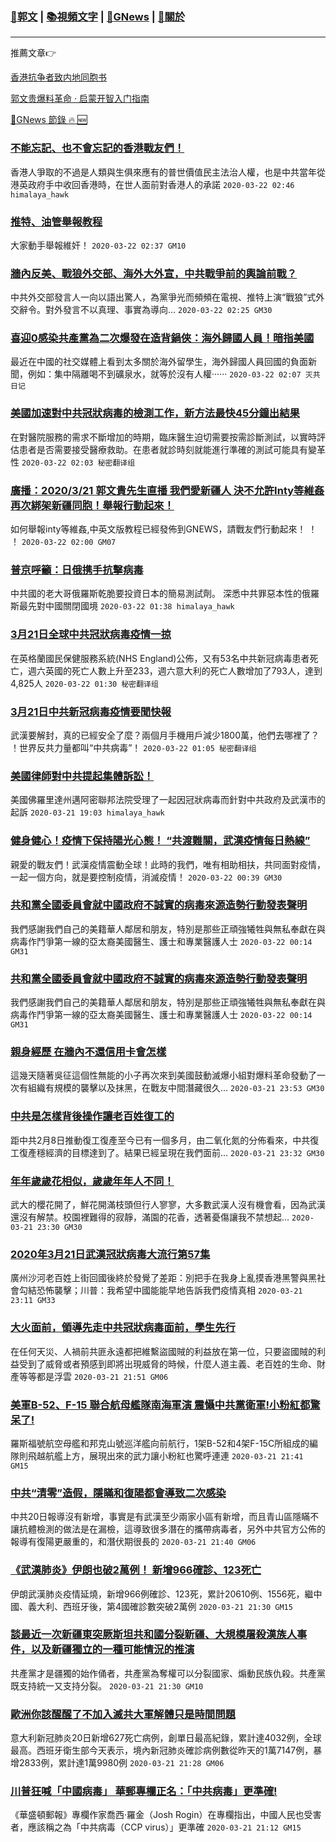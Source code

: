 ###  [:eagle:郭文](https://github.com/ourhimalayas/txt) | [:books:視頻文字](https://github.com/ourhimalayas/txt/blob/master/content/README.md) | [:newspaper:GNews](https://github.com/ourhimalayas/txt/blob/master/content/gnews/README.md) | [:pray:關於](https://github.com/ourhimalayas/home/tree/master/about)
---

推薦文章:point_right:

[香港抗争者致内地同胞书](https://github.com/ourhimalayas/news/blob/master/2019/08/a_letter_from_the_hong_kong_people.md)

[郭文贵爆料革命 · 启蒙开智入门指南](https://github.com/ourhimalayas/txt/issues/1)

[:newspaper:GNews 節錄 :fire: :new:](https://github.com/ourhimalayas/txt/blob/master/content/gnews/README.md) 



### [不能忘記、也不會忘記的香港戰友們！](/content/gnews/1/README.md)

香港人爭取的不過是人類與生俱來應有的普世價值民主法治人權，也是中共當年從港英政府手中收回香港時，在世人面前對香港人的承諾  `2020-03-22 02:46 himalaya_hawk`

### [推特、油管舉報教程](/content/gnews/2/README.md)

大家動手舉報維奸！  `2020-03-22 02:37 GM10`

### [牆內反美、戰狼外交部、海外大外宣，中共戰爭前的輿論前戰？](/content/gnews/3/README.md)

中共外交部發言人一向以語出驚人，為黨爭光而頻頻在電視、推特上演“戰狼”式外交辭令。對外發言不以真理、事實為導向...  `2020-03-22 02:25 GM30`

### [喜迎0感染共產黨為二次爆發在造背鍋俠：海外歸國人員！暗指美國](/content/gnews/4/README.md)

最近在中國的社交媒體上看到太多關於海外留學生，海外歸國人員回國的負面新聞，例如：集中隔離喝不到礦泉水，就等於沒有人權······  `2020-03-22 02:07 灭共日记`

### [美國加速對中共冠狀病毒的檢測工作，新方法最快45分鐘出結果](/content/gnews/5/README.md)

在對醫院服務的需求不斷增加的時期，臨床醫生迫切需要按需診斷測試，以實時評估患者是否需要接受醫療救助。在患者就診時刻就能進行準確的測試可能具有變革性  `2020-03-22 02:03 秘密翻译组`

### [廣播：2020/3/21 郭文貴先生直播 我們愛新疆人 決不允許Inty等維姦再次綁架新疆同胞！舉報行動起來！](/content/gnews/6/README.md)

如何舉報inty等維姦,中英文版教程已經發佈到GNEWS，請戰友們行動起來！ ！ ！  `2020-03-22 02:00 GM07`

### [普京呼籲：日俄携手抗擊病毒](/content/gnews/7/README.md)

中共國的老大哥俄羅斯乾脆要投資日本的簡易測試劑。 深悉中共罪惡本性的俄羅斯最先對中國關閉國境  `2020-03-22 01:38 himalaya_hawk`

### [3月21日全球中共冠狀病毒疫情一掠](/content/gnews/8/README.md)

在英格蘭國民保健服務系統(NHS England)公佈，又有53名中共新冠病毒患者死亡，週六英國的死亡人數上升至233，週六意大利的死亡人數增加了793人，達到4,825人  `2020-03-22 01:30 秘密翻译组`

### [3月21日中共新冠病毒疫情要聞快報](/content/gnews/9/README.md)

武漢要解封，真的已經安全了麼？兩個月手機用戶減少1800萬，他們去哪裡了？ ！世界反共力量都叫“中共病毒”！  `2020-03-22 01:05 秘密翻译组`

### [美國律師對中共提起集體訴訟！](/content/gnews/10/README.md)

美國佛羅里達州邁阿密聯邦法院受理了一起因冠狀病毒而針對中共政府及武漢市的起訴  `2020-03-21 19:03 himalaya_hawk`

### [健身健心！疫情下保持陽光心態！ “共渡難關，武漢疫情每日熱線”](/content/gnews/11/README.md)

親愛的戰友們！武漢疫情震動全球！此時的我們，唯有相助相扶，共同面對疫情，一起一個方向，就是要控制疫情，消滅疫情！  `2020-03-22 00:39 GM30`

### [共和黨全國委員會就中國政府不誠實的病毒來源造勢行動發表聲明](/content/gnews/12/README.md)

我們感謝我們自己的美籍華人鄰居和朋友，特別是那些正頑強犧牲與無私奉獻在與病毒作鬥爭第一線的亞太裔美國醫生、護士和專業醫護人士  `2020-03-22 00:14 GM31`

### [共和黨全國委員會就中國政府不誠實的病毒來源造勢行動發表聲明](/content/gnews/13/README.md)

我們感謝我們自己的美籍華人鄰居和朋友，特別是那些正頑強犧牲與無私奉獻在與病毒作鬥爭第一線的亞太裔美國醫生、護士和專業醫護人士  `2020-03-22 00:14 GM31`

### [親身經歷 在牆內不還信用卡會怎樣](/content/gnews/14/README.md)

這幾天隨著吳征這個性無能的小子再次來到美國鼓動滅爆小組對爆料革命發動了一次有組織有規模的襲擊以及抹黑，在戰友中間潛藏很久...  `2020-03-21 23:53 GM30`

### [中共是怎樣背後操作讓老百姓復工的](/content/gnews/15/README.md)

距中共2月8日推動復工復產至今已有一個多月，由二氧化氮的分佈看來，中共復工復產穩經濟的目標達到了。結果已經呈現在我們面前...  `2020-03-21 23:32 GM30`

### [年年歲歲花相似，歲歲年年人不同！](/content/gnews/16/README.md)

武大的櫻花開了，鮮花開滿枝頭但行人寥寥，大多數武漢人沒有機會看，因為武漢還沒有解禁。校園裡難得的寂靜，滿園的花香，透著憂傷讓我不禁想起...  `2020-03-21 23:30 GM30`

### [2020年3月21日武漢冠狀病毒大流行第57集](/content/gnews/17/README.md)

廣州沙河老百姓上街回國後終於發覺了差距：別把手在我身上亂摸香港黑警與黑社會勾結恐怖襲擊；川普：我希望中國能能早地告訴我們疫情真相  `2020-03-21 23:11 GM33`

### [大火面前，領導先走中共冠狀病毒面前，學生先行](/content/gnews/18/README.md)

在任何天災、人禍前共匪永遠都把維繫盜國賊的利益放在第一位，只要盜國賊的利益受到了威脅或者預感到即將出現威脅的時候，什麼人道主義、老百姓的生命、財產等等都是浮雲  `2020-03-21 21:51 GM06`

### [美軍B-52、F-15 聯合航母艦隊南海軍演 震懾中共黨衛軍!小粉紅都驚呆了!](/content/gnews/19/README.md)

羅斯福號航空母艦和邦克山號巡洋艦向前航行，1架B-52和4架F-15C所組成的編隊則飛越航艦上方，展現出來的武力讓小粉紅也驚呼連連  `2020-03-21 21:41 GM15`

### [中共“清零”造假，隱瞞和復陽都會導致二次感染](/content/gnews/20/README.md)

中共20日報導沒有新增，事實是有武漢至少兩家小區有新增，而且青山區隱瞞不讓抗體檢測的做法是在漏檢，這導致很多潛在的攜帶病毒者，另外中共官方公佈的報導有復陽更嚴重的，和潛伏期很長的  `2020-03-21 21:40 GM06`

### [《武漢肺炎》伊朗也破2萬例！ 新增966確診、123死亡](/content/gnews/21/README.md)

伊朗武漢肺炎疫情延燒，新增966例確診、123死，累計20610例、1556死，繼中國、義大利、西班牙後，第4國確診數突破2萬例  `2020-03-21 21:30 GM15`

### [談最近一次新疆東突厥斯坦共和國分裂新疆、大規模屠殺漢族人事件，以及新疆獨立的一種可能情況的推演](/content/gnews/22/README.md)

共產黨才是疆獨的始作俑者，共產黨為奪權可以分裂國家、煽動民族仇殺。共產黨既支持統一又支持分裂。  `2020-03-21 21:30 GM10`

### [歐洲你該醒醒了不加入滅共大軍解體只是時間問題](/content/gnews/23/README.md)

意大利新冠肺炎20日新增627死亡病例，創單日最高紀錄，累計達4032例，全球最高。西班牙衛生部今天表示，境內新冠肺炎確診病例數從昨天的1萬7147例，暴增2833例，累計達1萬9980例  `2020-03-21 21:28 GM06`

### [川普狂喊「中國病毒」 華郵專欄正名：「中共病毒」更準確!](/content/gnews/24/README.md)

《華盛頓郵報》專欄作家喬西·羅金（Josh Rogin）在專欄指出，中國人民也受害者，應該稱之為「中共病毒（CCP virus）」更準確  `2020-03-21 21:12 GM15`

